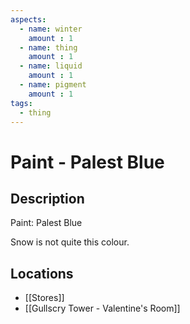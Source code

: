 ```yaml
---
aspects: 
  - name: winter
    amount : 1
  - name: thing
    amount : 1
  - name: liquid
    amount : 1
  - name: pigment
    amount : 1
tags:
  - thing
---
```


# Paint - Palest Blue

## Description
Paint: Palest Blue

Snow is not quite this colour.
## Locations
- [[Stores]]
- [[Gullscry Tower - Valentine's Room]]